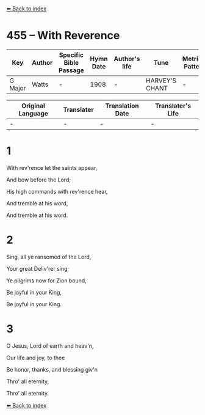 [⬅️ Back to index](../README.md)

# 455 – With Reverence

Key | Author   | Specific Bible Passage     |Hymn Date |Author's life |Tune |Metrical Pattern   |Composer/Source
-- | --------- | ---------------------------|----------|--------------|-----|-------------------|-------------  
G Major |Watts |- |1908 |- |HARVEY'S CHANT |- |Bradbury

Original Language | Translater | Translation Date   | Translater's Life  
----------------- | --------- | --------------------|-------------     
\- |- |- |-




# 1

With rev'rence let the saints appear,

And bow before the Lord;

His high commands with rev'rence hear,

And tremble at his word,

And tremble at his word.



# 2

Sing, all ye ransomed of the Lord,

Your great Deliv'rer sing;

Ye pilgrims now for Zion bound,

Be joyful in your King,

Be joyful in your King.



# 3

O Jesus, Lord of earth and heav'n,

Our life and joy, to thee

Be honor, thanks, and blessing giv'n

Thro' all eternity,

Thro' all eternity.

[⬅️ Back to index](../README.md)
